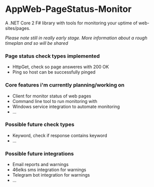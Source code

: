 # AppWeb-PageStatus-Monitor
A .NET Core 2 F# library with tools for monitoring your uptime of web-sites/pages.

*Please note still in really early stage. More information about a rough timeplan and so will be shared*

### Page status check types implemented ###
* HttpGet, check so page answeres with 200 OK
* Ping so host can be successfully pinged

### Core features i'm currently planning/working on ###
* Client for monitor status of web pages
* Command line tool to run monitoring with
* Windows service integration to automate monitoring
* ...

### Possible future check types ###
* Keyword, check if response contains keyword
* ...

### Possible future integrations ###
* Email reports and warnings
* 46elks sms integration for warnings
* Telegram bot integration for warnings
* ...